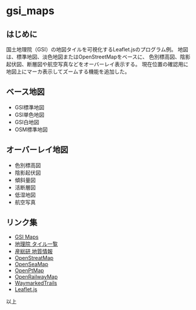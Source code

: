 # gsi_maps

## はじめに
国土地理院（GSI）の地図タイルを可視化するLeaflet.jsのプログラム例。
地図は、標準地図、淡色地図またはOpenStreetMapをベースに、
色別標高図、陰影起伏図、断層図や航空写真などをオーバーレイ表示する。
現在位置の確認用に地図上にマーカ表示してズームする機能を追加した。

## ベース地図
- GSI標準地図
- GSI単色地図
- GSI白地図
- OSM標準地図

## オーバーレイ地図
- 色別標高図
- 陰影起伏図
- 傾斜量図
- 活断層図
- 低湿地図
- 航空写真

## リンク集
- [GSI Maps](http://tenki.cf/map/)
- [地理院 タイル一覧](https://maps.gsi.go.jp/development/ichiran.html)
- [産総研 地質情報](https://gbank.gsj.jp/owscontents/)
- [OpenStreatMap](https://openstreetmap.jp/)
- [OpenSeaMap](http://map.openseamap.org/)
- [OpenPtMap](http://www.openptmap.org/)
- [OpenRailwayMap](https://www.openrailwaymap.org/)
- [WaymarkedTrails](https://hiking.waymarkedtrails.org/)
- [Leaflet.js](https://leafletjs.com/)


以上

